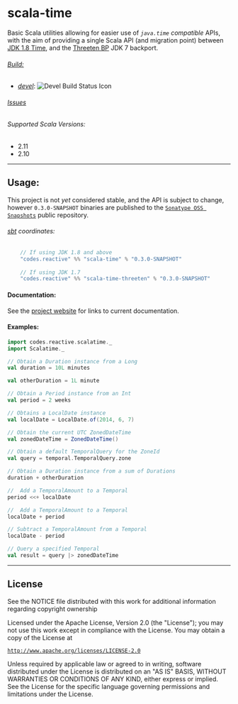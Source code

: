 scala-time
==========

Basic Scala utilities allowing for easier use of *`java.time` compatible* APIs, with the aim of providing a single
Scala API (and migration point) between [JDK 1.8 Time][2], and the [Threeten BP][12] JDK 7 backport.

###### [Build:][11]
  - [*devel*][7]: ![Devel Build Status Icon][3]

###### [Issues][8]

###### Supported Scala Versions:
- 2.11
- 2.10

__________________________________

Usage:
-----
This project is not *yet* considered stable, and the API is subject to change, however `0.3.0-SNAPSHOT` binaries are
published to the [`Sonatype OSS Snapshots`][5] public repository.

###### [sbt][6] coordinates:

```scala
    // If using JDK 1.8 and above
    "codes.reactive" %% "scala-time" % "0.3.0-SNAPSHOT"
    
    // If using JDK 1.7
    "codes.reactive" %% "scala-time-threeten" % "0.3.0-SNAPSHOT"
```

#### Documentation:
See the [project website][9] for links to current documentation.

#### Examples:
```scala
import codes.reactive.scalatime._
import Scalatime._

// Obtain a Duration instance from a Long
val duration = 10L minutes

val otherDuration = 1L minute

// Obtain a Period instance from an Int
val period = 2 weeks

// Obtains a LocalDate instance
val localDate = LocalDate.of(2014, 6, 7)

// Obtain the current UTC ZonedDateTime
val zonedDateTime = ZonedDateTime()

// Obtain a default TemporalQuery for the ZoneId
val query = temporal.TemporalQuery.zone

// Obtain a Duration instance from a sum of Durations
duration + otherDuration

//  Add a TemporalAmount to a Temporal
period <<+ localDate

//  Add a TemporalAmount to a Temporal
localDate + period

// Subtract a TemporalAmount from a Temporal
localDate - period

// Query a specified Temporal
val result = query |> zonedDateTime
```


__________________________________


License
-------
See the NOTICE file distributed with this work for additional
information regarding copyright ownership

Licensed under the Apache License, Version 2.0 (the "License");
you may not use this work except in compliance with the License.
You may obtain a copy of the License at

 [`http://www.apache.org/licenses/LICENSE-2.0`][4]

Unless required by applicable law or agreed to in writing, software
distributed under the License is distributed on an "AS IS" BASIS,
WITHOUT WARRANTIES OR CONDITIONS OF ANY KIND, either express or implied.
See the License for the specific language governing permissions and
limitations under the License.


[1]: http://www.oracle.com/technetwork/java/javase/overview/java8-2100321.html
[2]: http://docs.oracle.com/javase/8/docs/api/java/time/package-summary.html
[3]: https://reactive.codes/ci/app/rest/builds/buildType(id:ScalaTime_Devel),branch:devel/statusIcon
[4]: http://www.apache.org/licenses/LICENSE-2.0
[5]: https://oss.sonatype.org/content/repositories/snapshots
[6]: http://scala-sbt.org
[7]: https://reactive.codes/ci/viewLog.html?buildTypeId=ScalaTime_Devel&buildId=lastFinished&buildBranch=devel
[8]: https://reactive.codes/issues/issues?q=project%3A+%7BScala+Time%7D
[9]: http://oss.reactive.codes/scala-time
[11]: https://reactive.codes/ci/project.html?projectId=ScalaTime&tab=projectOverview
[12]: http://www.threeten.org
[13]: http://www.threeten.org/threetenbp/apidocs
